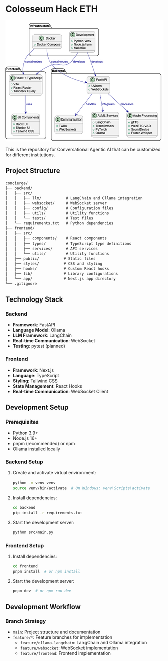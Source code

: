 # Colosseum Hack ETH 

![Concierge Architecture](docs/Concierge%20Architecture.png)

This is the repository for Conversational Agentic AI that can be customized for different institutions.

## Project Structure
```
concierge/
├── backend/
│   ├── src/
│   │   ├── llm/           # LangChain and Ollama integration
│   │   ├── websocket/     # WebSocket server
│   │   ├── config/        # Configuration files
│   │   ├── utils/         # Utility functions
│   │   └── tests/         # Test files
│   └── requirements.txt   # Python dependencies
├── frontend/
│   ├── src/
│   │   ├── components/    # React components
│   │   ├── types/         # TypeScript type definitions
│   │   ├── services/      # API services
│   │   └── utils/         # Utility functions
│   ├── public/           # Static files
│   ├── styles/           # CSS and styling
│   ├── hooks/            # Custom React hooks
│   ├── lib/              # Library configurations
│   └── app/              # Next.js app directory
└── .gitignore
```

## Technology Stack

### Backend
- **Framework**: FastAPI
- **Language Model**: Ollama
- **LLM Framework**: LangChain
- **Real-time Communication**: WebSocket
- **Testing**: pytest (planned)

### Frontend
- **Framework**: Next.js
- **Language**: TypeScript
- **Styling**: Tailwind CSS
- **State Management**: React Hooks
- **Real-time Communication**: WebSocket Client

## Development Setup

### Prerequisites
- Python 3.9+
- Node.js 16+
- pnpm (recommended) or npm
- Ollama installed locally

### Backend Setup
1. Create and activate virtual environment:
   ```bash
   python -m venv venv
   source venv/bin/activate  # On Windows: venv\Scripts\activate
   ```

2. Install dependencies:
   ```bash
   cd backend
   pip install -r requirements.txt
   ```

3. Start the development server:
   ```bash
   python src/main.py
   ```

### Frontend Setup
1. Install dependencies:
   ```bash
   cd frontend
   pnpm install  # or npm install
   ```

2. Start the development server:
   ```bash
   pnpm dev  # or npm run dev
   ```

## Development Workflow

### Branch Strategy
- `main`: Project structure and documentation
- `feature/*`: Feature branches for implementation
  - `feature/ollama-langchain`: LangChain and Ollama integration
  - `feature/websocket`: WebSocket implementation
  - `feature/frontend`: Frontend implementation
